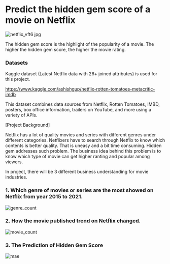 # Predict the hidden gem score of a movie on Netflix

![netflix_vft6 jpg](https://user-images.githubusercontent.com/20230956/120425038-868e1780-c393-11eb-856b-6c7499b46d20.png)

The hidden gem score is the highlight of the popularity of a movie.
The higher the hidden gem score, the higher the movie rating. 

### Datasets
Kaggle dataset (Latest Netflix data with 26+ joined attributes) is used for this project.

https://www.kaggle.com/ashishgup/netflix-rotten-tomatoes-metacritic-imdb

This dataset combines data sources from Netflix, Rotten Tomatoes, IMBD, posters, box office information, trailers on YouTube, and more using a variety of APIs.

[Project Background]

Netflix has a lot of quality movies and series with different genres under different categories. Netflixers have to search through Netflix to know which contents is better quality. That is uneasy and a bit time consuming. Hidden gem addresses such problem.
The business idea behind this problem is to know which type of movie can get higher ranting and popular among viewers.

In project, there will be 3 different business understanding for movie industries.

### 1. Which genre of movies or series are the most showed on Netflix from year 2015 to 2021.

![genre_count](https://user-images.githubusercontent.com/20230956/120663427-03aeaf00-c4b0-11eb-8ae0-ef577350d1ac.png)

### 2. How the movie published trend on Netflix changed.

![movie_count](https://user-images.githubusercontent.com/20230956/120663598-2b9e1280-c4b0-11eb-8152-1d43d2e25168.png)

### 3. The Prediction of Hidden Gem Score

![mae](https://user-images.githubusercontent.com/20230956/120663475-0f9a7100-c4b0-11eb-861f-cc2fd5343d8a.png)

